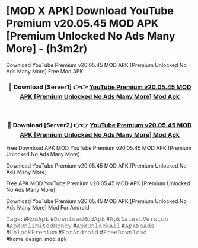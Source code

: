 # [MOD X APK] Download YouTube Premium v20.05.45 MOD APK [Premium Unlocked No Ads Many More] - (h3m2r)
Download YouTube Premium v20.05.45 MOD APK [Premium Unlocked No Ads Many More] Free Mod APK

<div align="center">
<h3>🔴 Download [Server1] 👉👉 <a href="https://apk-comot.site?title=YouTube_Premium_v20.05.45_MOD_APK_[Premium_Unlocked_No_Ads_Many_More]">YouTube Premium v20.05.45 MOD APK [Premium Unlocked No Ads Many More] Mod Apk</a></h3><br>

<h3>🔴 Download [Server2] 👉👉 <a href="https://apk-comot.site?title=YouTube_Premium_v20.05.45_MOD_APK_[Premium_Unlocked_No_Ads_Many_More]">YouTube Premium v20.05.45 MOD APK [Premium Unlocked No Ads Many More] Mod Apk</a></h3>
</div>


Free Download APK MOD YouTube Premium v20.05.45 MOD APK [Premium Unlocked No Ads Many More]

Download YouTube Premium v20.05.45 MOD APK [Premium Unlocked No Ads Many More] 

Free APK MOD YouTube Premium v20.05.45 MOD APK [Premium Unlocked No Ads Many More] 

Download YouTube Premium v20.05.45 MOD APK [Premium Unlocked No Ads Many More] Mod For Android

𝚃𝚊𝚐𝚜: #𝙼𝚘𝚍𝙰𝚙𝚔 #𝙳𝚘𝚠𝚗𝚕𝚘𝚊𝚍𝙼𝚘𝚍𝙰𝚙𝚔 #𝙰𝚙𝚔𝙻𝚊𝚝𝚎𝚜𝚝𝚅𝚎𝚛𝚜𝚒𝚘𝚗 #𝙰𝚙𝚔𝚄𝚗𝚕𝚒𝚖𝚒𝚝𝚎𝚍𝙼𝚘𝚗𝚎𝚢 #𝙰𝚙𝚔𝚄𝚗𝚕𝚘𝚌𝚔𝙰𝚕𝚕 #𝙰𝚙𝚔𝙽𝚘𝙰𝚍𝚜 #𝚄𝚗𝚕𝚘𝚌𝚔𝙿𝚛𝚎𝚖𝚒𝚞𝚖 #𝙵𝚘𝚛𝙰𝚗𝚍𝚛𝚘𝚒𝚍 #𝙵𝚛𝚎𝚎𝙳𝚘𝚠𝚗𝚕𝚘𝚊𝚍 #home_design_mod_apk